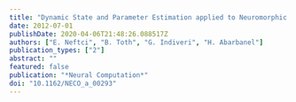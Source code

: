 ```yaml
---
title: "Dynamic State and Parameter Estimation applied to Neuromorphic Systems"
date: 2012-07-01
publishDate: 2020-04-06T21:48:26.088517Z
authors: ["E. Neftci", "B. Toth", "G. Indiveri", "H. Abarbanel"]
publication_types: ["2"]
abstract: ""
featured: false
publication: "*Neural Computation*"
doi: "10.1162/NECO_a_00293"
---
```


